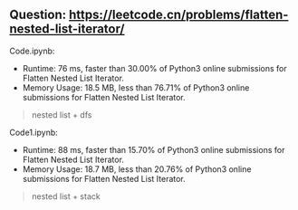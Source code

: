 ## Question: https://leetcode.cn/problems/flatten-nested-list-iterator/

Code.ipynb:
* Runtime: 76 ms, faster than 30.00% of Python3 online submissions for Flatten Nested List Iterator.
* Memory Usage: 18.5 MB, less than 76.71% of Python3 online submissions for Flatten Nested List Iterator.
> nested list + dfs


Code1.ipynb:
* Runtime: 88 ms, faster than 15.70% of Python3 online submissions for Flatten Nested List Iterator.
* Memory Usage: 18.7 MB, less than 20.76% of Python3 online submissions for Flatten Nested List Iterator.
> nested list + stack



